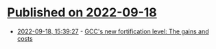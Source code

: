 # [Published on 2022-09-18](index.md)

* [2022-09-18, 15:39:27](https://lobste.rs/s/vxz0xq/gcc_s_new_fortification_level_gains_costs) - [GCC's new fortification level: The gains and costs](https://developers.redhat.com/articles/2022/09/17/gccs-new-fortification-level)
